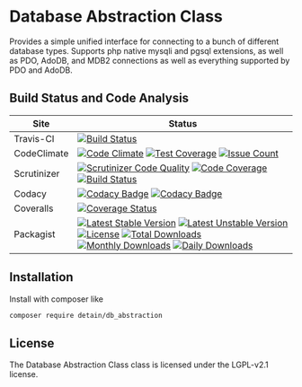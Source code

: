 # Database Abstraction Class

Provides a simple unified interface for connecting to a bunch of different database types.  Supports php native mysqli and pgsql extensions, as well as PDO, AdoDB, and MDB2 connections as well as everything supported by PDO and AdoDB.

## Build Status and Code Analysis

Site          | Status
--------------|---------------------------
Travis-CI     | [![Build Status](https://travis-ci.org/detain/db_abstraction.svg?branch=master)](https://travis-ci.org/detain/db_abstraction)
CodeClimate  | [![Code Climate](https://codeclimate.com/github/detain/db_abstraction/badges/gpa.svg)](https://codeclimate.com/github/detain/db_abstraction) [![Test Coverage](https://codeclimate.com/github/detain/db_abstraction/badges/coverage.svg)](https://codeclimate.com/github/detain/db_abstraction/coverage) [![Issue Count](https://codeclimate.com/github/detain/db_abstraction/badges/issue_count.svg)](https://codeclimate.com/github/detain/db_abstraction)
Scrutinizer   | [![Scrutinizer Code Quality](https://scrutinizer-ci.com/g/detain/db_abstraction/badges/quality-score.png?b=master)](https://scrutinizer-ci.com/g/detain/db_abstraction/?branch=master) [![Code Coverage](https://scrutinizer-ci.com/g/detain/db_abstraction/badges/coverage.png?b=master)](https://scrutinizer-ci.com/g/detain/db_abstraction/?branch=master) [![Build Status](https://scrutinizer-ci.com/g/detain/db_abstraction/badges/build.png?b=master)](https://scrutinizer-ci.com/g/detain/db_abstraction/build-status/master)
Codacy        | [![Codacy Badge](https://api.codacy.com/project/badge/Grade/79294bb43f1f45a7865001c370a44e35)](https://www.codacy.com/app/detain/db_abstraction?utm_source=github.com&amp;utm_medium=referral&amp;utm_content=detain/db_abstraction&amp;utm_campaign=Badge_Grade) [![Codacy Badge](https://api.codacy.com/project/badge/Coverage/79294bb43f1f45a7865001c370a44e35)](https://www.codacy.com/app/detain/db_abstraction?utm_source=github.com&amp;utm_medium=referral&amp;utm_content=detain/db_abstraction&amp;utm_campaign=Badge_Coverage)
Coveralls    | [![Coverage Status](https://coveralls.io/repos/github/detain/db_abstraction/badge.svg?branch=master)](https://coveralls.io/github/detain/db_abstraction?branch=master)
Packagist     | [![Latest Stable Version](https://poser.pugx.org/detain/db_abstraction/version)](https://packagist.org/packages/detain/db_abstraction) [![Latest Unstable Version](https://poser.pugx.org/detain/db_abstraction/v/unstable)](//packagist.org/packages/detain/db_abstraction) [![License](https://poser.pugx.org/detain/db_abstraction/license)](https://packagist.org/packages/detain/db_abstraction) [![Total Downloads](https://poser.pugx.org/detain/db_abstraction/downloads)](https://packagist.org/packages/detain/db_abstraction) [![Monthly Downloads](https://poser.pugx.org/detain/db_abstraction/d/monthly)](https://packagist.org/packages/detain/db_abstraction) [![Daily Downloads](https://poser.pugx.org/detain/db_abstraction/d/daily)](https://packagist.org/packages/detain/db_abstraction)


## Installation

Install with composer like

```sh
composer require detain/db_abstraction
```

## License

The Database Abstraction Class class is licensed under the LGPL-v2.1 license.

